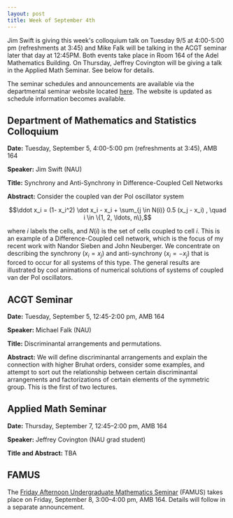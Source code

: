 ```yaml
---
layout: post
title: Week of September 4th
---
```


Jim Swift is giving this week's colloquium talk on Tuesday 9/5 at 4:00-5:00 pm (refreshments at 3:45) and Mike Falk will be talking in the ACGT seminar later that day at 12:45PM. Both events take place in Room 164 of the Adel Mathematics Building. On Thursday, Jeffrey Covington will be giving a talk in the Applied Math Seminar. See below for details.

The seminar schedules and announcements are available via the departmental seminar website located [here](http://naumathstat.github.io/seminars). The website is updated as schedule information becomes available.

## Department of Mathematics and Statistics Colloquium

**Date:** Tuesday, September 5, 4:00-5:00 pm (refreshments at 3:45), AMB 164

**Speaker:** Jim Swift (NAU)

**Title:** Synchrony and Anti-Synchrony in Difference-Coupled Cell Networks

**Abstract:** Consider the coupled van der Pol oscillator system

$$\ddot x_i = (1- x_i^2) \dot x_i - x_i + \sum_{j \in N(i)} 0.5 (x_j - x_i) , \quad i \in \{1, 2, \ldots, n\},$$

where $i$ labels the cells, and $N(i)$ is the set of cells coupled to cell $i$. This is an example of a Difference-Coupled cell network, which is the focus of my recent work with Nandor Sieben and John Neuberger. We concentrate on describing the synchrony ($x_i = x_j$) and anti-synchrony ($x_i = -x_j$) that is forced to occur for all systems of this type.  The general results are illustrated by cool animations of numerical solutions of systems of coupled van der Pol oscillators.

## ACGT Seminar

**Date:** Tuesday, September 5, 12:45-2:00 pm, AMB 164

**Speaker:** Michael Falk (NAU)

**Title:** Discriminantal arrangements and permutations.

**Abstract:** We will define discriminantal arrangements and explain the connection with higher Bruhat orders, consider some examples, and attempt to sort out the relationship between certain discriminantal arrangements and factorizations of certain elements of the symmetric group. This is the first of two lectures.

## Applied Math Seminar

**Date:** Thursday, September 7, 12:45–2:00 pm, AMB 164

**Speaker:** Jeffrey Covington (NAU grad student)

**Title and Abstract:** TBA

## FAMUS

The [Friday Afternoon Undergraduate Mathematics Seminar](famusFall2017) (FAMUS) takes place on Friday, September 8, 3:00–4:00 pm, AMB 164. Details will follow in a separate announcement.
